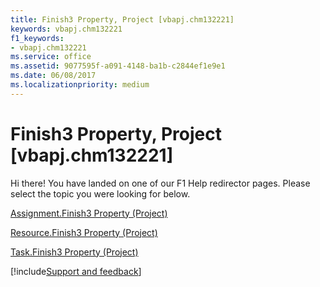 ```yaml
---
title: Finish3 Property, Project [vbapj.chm132221]
keywords: vbapj.chm132221
f1_keywords:
- vbapj.chm132221
ms.service: office
ms.assetid: 9077595f-a091-4148-ba1b-c2844ef1e9e1
ms.date: 06/08/2017
ms.localizationpriority: medium
---
```



# Finish3 Property, Project [vbapj.chm132221]

Hi there! You have landed on one of our F1 Help redirector pages. Please select the topic you were looking for below.

[Assignment.Finish3 Property (Project)](https://msdn.microsoft.com/library/d76d6820-68b7-1742-1b7c-c8ab69d928cf%28Office.15%29.aspx)

[Resource.Finish3 Property (Project)](https://msdn.microsoft.com/library/1b9dd528-1187-7792-9065-33f8ab4c986e%28Office.15%29.aspx)

[Task.Finish3 Property (Project)](https://msdn.microsoft.com/library/4fdb98f4-8801-5ccd-2794-885f7a655501%28Office.15%29.aspx)

[!include[Support and feedback](~/includes/feedback-boilerplate.md)]